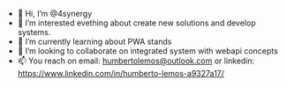 - 👋 Hi, I’m @4synergy
- 👀 I’m interested evething about create new solutions and develop systems.
- 🌱 I’m currently learning about PWA stands
- 💞️ I’m looking to collaborate on integrated system with webapi concepts
- 📫 You reach on email: humbertolemos@outlook.com or linkedin: https://www.linkedin.com/in/humberto-lemos-a9327a17/

<!---
4synergy/4synergy is a ✨ special ✨ repository because its `README.md` (this file) appears on your GitHub profile.
You can click the Preview link to take a look at your changes.
--->
